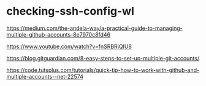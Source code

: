 # checking-ssh-config-wl

https://medium.com/the-andela-way/a-practical-guide-to-managing-multiple-github-accounts-8e7970c8fd46

https://www.youtube.com/watch?v=fnSRBRiQIU8

https://blog.gitguardian.com/8-easy-steps-to-set-up-multiple-git-accounts/

https://code.tutsplus.com/tutorials/quick-tip-how-to-work-with-github-and-multiple-accounts--net-22574



